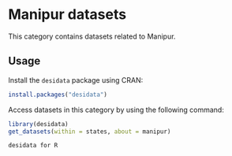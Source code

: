 
# Manipur datasets
This category contains datasets related to Manipur.
## Usage
Install the `desidata` package using CRAN:
```r
install.packages("desidata")
```
Access datasets in this category by using the following command:
```r
library(desidata)
get_datasets(within = states, about = manipur)
```
`desidata for R`
